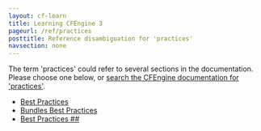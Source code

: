 ```yaml
---
layout: cf-learn
title: Learning CFEngine 3
pageurl: /ref/practices
posttitle: Reference disambiguation for 'practices'
navsection: none
---
```


The term 'practices' could refer to several sections in the documentation. Please choose one below, or
[search the CFEngine documentation for 'practices'](http://docs.cfengine.com/latest/search.html?q=practices).

- [Best Practices](http://docs.cfengine.com/latest/enterprise-cfengine-guide-best-practices.html#best-practices)
- [Bundles Best Practices](http://docs.cfengine.com/latest/guide-writing-and-serving-policy-bundles-best-practices.html#bundles-best-practices)
- [Best Practices \#\#](http://docs.cfengine.com/latest/guide-writing-and-serving-policy.html#best-practices-##)
